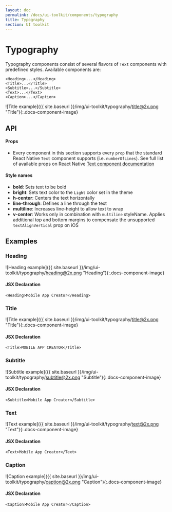```yaml
---
layout: doc
permalink: /docs/ui-toolkit/components/typography
title: Typography
section: UI toolkit
---
```


# Typography

Typography components consist of several flavors of `Text` components with predefined styles. Available components are: 

```JSX
<Heading>...</Heading>
<Title>...</Title>
<Subtitle>...</Subtitle>
<Text>...</Text>
<Caption>...</Caption>
```

![Title example]({{ site.baseurl }}/img/ui-toolkit/typography/title@2x.png "Title"){:.docs-component-image}

## API

#### Props
* Every component in this section supports every `prop` that the standard React Native `Text` component supports (i.e. `numberOfLines`). See full list of available props on  React Native [Text component documentation](https://facebook.github.io/react-native/docs/text.html "React Native Text component documentation")  

#### Style names

* **bold**: Sets text to be bold
* **bright**: Sets text color to the `Light` color set in the theme
* **h-center**: Centers the text horizontally
* **line-through**: Defines a line through the text
* **multiline**: Increases line-height to allow text to wrap 
* **v-center**: Works only in combination with `multiline` styleName. Applies additional top and bottom margins to compensate the unsupported `textAlignVertical` prop on iOS


## Examples

### Heading
![Heading example]({{ site.baseurl }}/img/ui-toolkit/typography/heading@2x.png "Heading"){:.docs-component-image}

#### JSX Declaration
```JSX
<Heading>Mobile App Creator</Heading>
```

### Title
![Title example]({{ site.baseurl }}/img/ui-toolkit/typography/title@2x.png "Title"){:.docs-component-image}

#### JSX Declaration
```JSX
<Title>MOBILE APP CREATOR</Title>
```

### Subtitle
![Subtitle example]({{ site.baseurl }}/img/ui-toolkit/typography/subtitle@2x.png "Subtitle"){:.docs-component-image}

#### JSX Declaration
```JSX
<Subtitle>Mobile App Creator</Subtitle>
```

### Text
![Text example]({{ site.baseurl }}/img/ui-toolkit/typography/text@2x.png "Text"){:.docs-component-image}

#### JSX Declaration
```JSX
<Text>Mobile App Creator</Text>
```

### Caption
![Caption example]({{ site.baseurl }}/img/ui-toolkit/typography/caption@2x.png "Caption"){:.docs-component-image}

#### JSX Declaration
```JSX
<Caption>Mobile App Creator</Caption>
```
